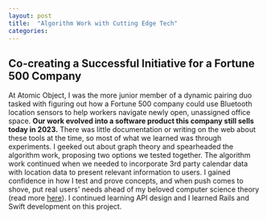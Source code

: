 ```yaml
---
layout: post
title:  "Algorithm Work with Cutting Edge Tech"
categories:
---
```


## Co-creating a Successful Initiative for a Fortune 500 Company
At Atomic Object, I was the more junior member of a dynamic pairing duo tasked with figuring out how a Fortune 500 company could use Bluetooth location sensors to help workers navigate newly open, unassigned office space. **Our work evolved into a software product this company still sells today in 2023.** There was little documentation or writing on the web about these tools at the time, so most of what we learned was through experiments. I geeked out about graph theory and spearheaded the algorithm work, proposing two options we tested together. The algorithm work continued when we needed to incorporate 3rd party calendar data with location data to present relevant information to users. I gained confidence in how I test and prove concepts, and when push comes to shove, put real users' needs ahead of my beloved computer science theory (read more [here][core-location-blog]). I continued learning API design and I learned Rails and Swift development on this project.  



[atomic-object-home]: https://atomicobject.com
[atomic-object-spin]: https://spin.atomicobject.com/author/devney-hamilton/
[steelcase-work-advisor]: https://info.steelcase.com/workplace-advisor
[core-location-blog]: https://spin.atomicobject.com/2016/04/18/monitoring-over-20-ibeacon-regions/
[swift-blog]: https://spin.atomicobject.com/2016/10/24/customizing-uiwebview-pdfs-swift/
[ai-blog]: https://spin.atomicobject.com/2017/01/12/machine-learning-ethics/
[andconf-blog]: https://spin.atomicobject.com/2016/09/13/andconf/
[ruby-blog]: https://spin.atomicobject.com/2016/05/20/customize-activeadmin-forms/
[ai-bias-talk]: https://speakerdeck.com/devneyhamilton/machines-learning-human-biases-how-does-it-happen-can-we-unteach-them
[screensharing-blog]: https://spin.atomicobject.com/2016/11/08/screen-sharing/
